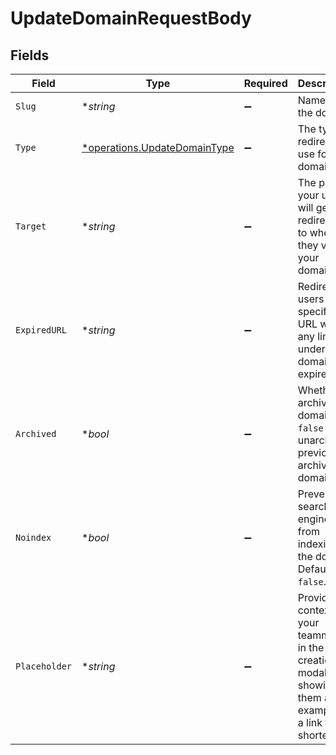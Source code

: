 # UpdateDomainRequestBody


## Fields

| Field                                                                                                              | Type                                                                                                               | Required                                                                                                           | Description                                                                                                        | Example                                                                                                            |
| ------------------------------------------------------------------------------------------------------------------ | ------------------------------------------------------------------------------------------------------------------ | ------------------------------------------------------------------------------------------------------------------ | ------------------------------------------------------------------------------------------------------------------ | ------------------------------------------------------------------------------------------------------------------ |
| `Slug`                                                                                                             | **string*                                                                                                          | :heavy_minus_sign:                                                                                                 | Name of the domain.                                                                                                | acme.com                                                                                                           |
| `Type`                                                                                                             | [*operations.UpdateDomainType](../../models/operations/updatedomaintype.md)                                        | :heavy_minus_sign:                                                                                                 | The type of redirect to use for this domain.                                                                       | redirect                                                                                                           |
| `Target`                                                                                                           | **string*                                                                                                          | :heavy_minus_sign:                                                                                                 | The page your users will get redirected to when they visit your domain.                                            | https://acme.com/landing                                                                                           |
| `ExpiredURL`                                                                                                       | **string*                                                                                                          | :heavy_minus_sign:                                                                                                 | Redirect users to a specific URL when any link under this domain has expired.                                      | https://acme.com/expired                                                                                           |
| `Archived`                                                                                                         | **bool*                                                                                                            | :heavy_minus_sign:                                                                                                 | Whether to archive this domain. `false` will unarchive a previously archived domain.                               | false                                                                                                              |
| `Noindex`                                                                                                          | **bool*                                                                                                            | :heavy_minus_sign:                                                                                                 | Prevent search engines from indexing the domain. Defaults to `false`.                                              |                                                                                                                    |
| `Placeholder`                                                                                                      | **string*                                                                                                          | :heavy_minus_sign:                                                                                                 | Provide context to your teammates in the link creation modal by showing them an example of a link to be shortened. | https://dub.co/help/article/what-is-dub                                                                            |